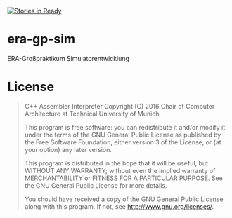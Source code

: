 [![Stories in Ready](https://badge.waffle.io/TUM-LRR/era-gp-sim.png?label=ready&title=Ready)](https://waffle.io/TUM-LRR/era-gp-sim)
# era-gp-sim
ERA-Großpraktikum Simulatorentwicklung

# License
> C++ Assembler Interpreter
> Copyright (C) 2016 Chair of Computer Architecture at Technical University of Munich
>
> This program is free software: you can redistribute it and/or modify
> it under the terms of the GNU General Public License as published by
> the Free Software Foundation, either version 3 of the License, or
> (at your option) any later version.
>
> This program is distributed in the hope that it will be useful,
> but WITHOUT ANY WARRANTY; without even the implied warranty of
> MERCHANTABILITY or FITNESS FOR A PARTICULAR PURPOSE.  See the
> GNU General Public License for more details.
>
> You should have received a copy of the GNU General Public License
> along with this program.  If not, see <http://www.gnu.org/licenses/>.
